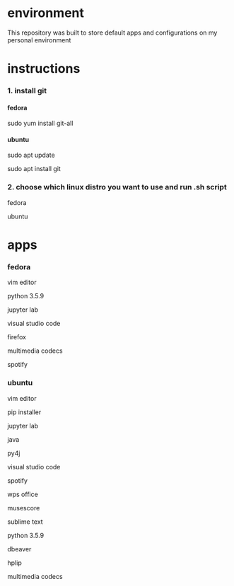 # environment
This repository was built to store default apps and configurations on my personal environment

# instructions
### 1. install git

#### fedora
sudo yum install git-all

#### ubuntu
sudo apt update

sudo apt install git

### 2. choose which linux distro you want to use and run .sh script 
fedora

ubuntu

# apps
### fedora
vim editor

python 3.5.9

jupyter lab

visual studio code

firefox

multimedia codecs

spotify

### ubuntu
vim editor

pip installer

jupyter lab

java

py4j

visual studio code

spotify

wps office

musescore

sublime text

python 3.5.9

dbeaver

hplip

multimedia codecs
